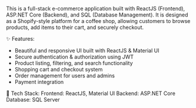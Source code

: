 This is a full-stack e-commerce application built with ReactJS (Frontend), ASP.NET Core (Backend), and SQL (Database Management). 
It is designed as a Shopify-style platform for a coffee shop, allowing customers to browse products, add items to their cart, and securely checkout.

✨ Features:
- Beautiful and responsive UI built with ReactJS & Material UI
- Secure authentication & authorization using JWT
- Product listing, filtering, and search functionality
- Shopping cart and checkout system
- Order management for users and admins
- Payment integration

🚀 Tech Stack:
Frontend: ReactJS, Material UI
Backend: ASP.NET Core
Database: SQL Server
